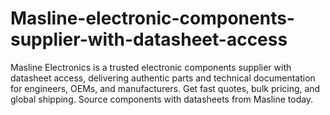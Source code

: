 # Masline-electronic-components-supplier-with-datasheet-access
Masline Electronics is a trusted electronic components supplier with datasheet access, delivering authentic parts and technical documentation for engineers, OEMs, and manufacturers. Get fast quotes, bulk pricing, and global shipping. Source components with datasheets from Masline today.
